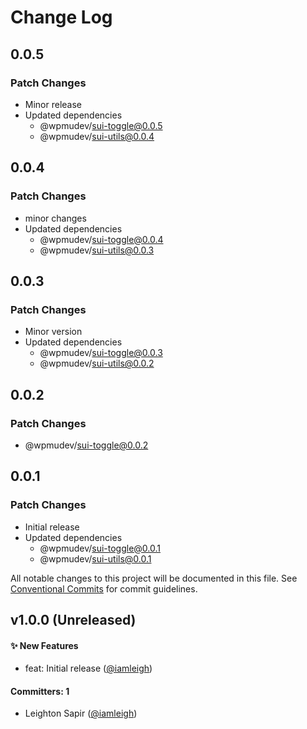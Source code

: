 # Change Log

## 0.0.5

### Patch Changes

- Minor release
- Updated dependencies
  - @wpmudev/sui-toggle@0.0.5
  - @wpmudev/sui-utils@0.0.4

## 0.0.4

### Patch Changes

- minor changes
- Updated dependencies
  - @wpmudev/sui-toggle@0.0.4
  - @wpmudev/sui-utils@0.0.3

## 0.0.3

### Patch Changes

- Minor version
- Updated dependencies
  - @wpmudev/sui-toggle@0.0.3
  - @wpmudev/sui-utils@0.0.2

## 0.0.2

### Patch Changes

- @wpmudev/sui-toggle@0.0.2

## 0.0.1

### Patch Changes

- Initial release
- Updated dependencies
  - @wpmudev/sui-toggle@0.0.1
  - @wpmudev/sui-utils@0.0.1

All notable changes to this project will be documented in this file. See
[Conventional Commits](https://conventionalcommits.org/) for commit guidelines.

## v1.0.0 (Unreleased)

#### ✨ New Features

- feat: Initial release ([@iamleigh](https://github.com/iamleigh))

#### Committers: 1

- Leighton Sapir ([@iamleigh](https://github.com/iamleigh))
